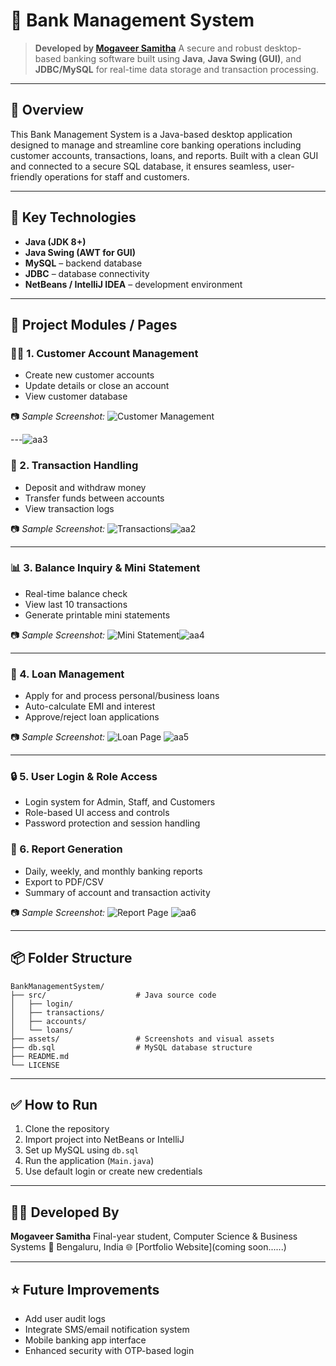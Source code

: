 
# 🏦 Bank Management System

> **Developed by [Mogaveer Samitha]()**
> A secure and robust desktop-based banking software built using **Java**, **Java Swing (GUI)**, and **JDBC/MySQL** for real-time data storage and transaction processing.

---

## 🚀 Overview

This Bank Management System is a Java-based desktop application designed to manage and streamline core banking operations including customer accounts, transactions, loans, and reports. Built with a clean GUI and connected to a secure SQL database, it ensures seamless, user-friendly operations for staff and customers.

---

## 🔑 Key Technologies

* **Java (JDK 8+)**
* **Java Swing (AWT for GUI)**
* **MySQL** – backend database
* **JDBC** – database connectivity
* **NetBeans / IntelliJ IDEA** – development environment

---

## 📁 Project Modules / Pages

### 🧍‍♂️ 1. Customer Account Management

* Create new customer accounts
* Update details or close an account
* View customer database

📷 *Sample Screenshot:*
![Customer Management](assets/customer_management.png)

---![aa3](https://github.com/user-attachments/assets/2798ce41-5cae-4b3a-8bbd-beaec00aea54)


### 💸 2. Transaction Handling

* Deposit and withdraw money
* Transfer funds between accounts
* View transaction logs

📷 *Sample Screenshot:*
![Transactions](assets/transactions.png)![aa2](https://github.com/user-attachments/assets/1384df65-d245-44c7-97ad-56b1066153dd)


---

### 📊 3. Balance Inquiry & Mini Statement

* Real-time balance check
* View last 10 transactions
* Generate printable mini statements

📷 *Sample Screenshot:*
![Mini Statement](assets/mini_statement.png)![aa4](https://github.com/user-attachments/assets/965ab288-58e3-43fd-b0cc-4c969fe2c9b7)


---

### 🏦 4. Loan Management

* Apply for and process personal/business loans
* Auto-calculate EMI and interest
* Approve/reject loan applications

📷 *Sample Screenshot:*
![Loan Page](assets/loan_page.png)
![aa5](https://github.com/user-attachments/assets/367b49b8-92e9-4cee-a3de-67d97ff99c15)

---

### 🔒 5. User Login & Role Access

* Login system for Admin, Staff, and Customers
* Role-based UI access and controls
* Password protection and session handling



### 📑 6. Report Generation

* Daily, weekly, and monthly banking reports
* Export to PDF/CSV
* Summary of account and transaction activity

📷 *Sample Screenshot:*
![Report Page](assets/report_page.png)
![aa6](https://github.com/user-attachments/assets/5d4fbd50-62be-42a9-89d6-f480c73a105d)

---

## 📦 Folder Structure

```
BankManagementSystem/
├── src/                    # Java source code
│   ├── login/
│   ├── transactions/
│   ├── accounts/
│   └── loans/
├── assets/                 # Screenshots and visual assets
├── db.sql                  # MySQL database structure
├── README.md
└── LICENSE
```

---

## ✅ How to Run

1. Clone the repository
2. Import project into NetBeans or IntelliJ
3. Set up MySQL using `db.sql`
4. Run the application (`Main.java`)
5. Use default login or create new credentials

---

## 👨‍💻 Developed By

**Mogaveer Samitha**
Final-year student, Computer Science & Business Systems
📍 Bengaluru, India
🌐 [Portfolio Website](coming soon......)

---

## ⭐ Future Improvements

* Add user audit logs
* Integrate SMS/email notification system
* Mobile banking app interface
* Enhanced security with OTP-based login

